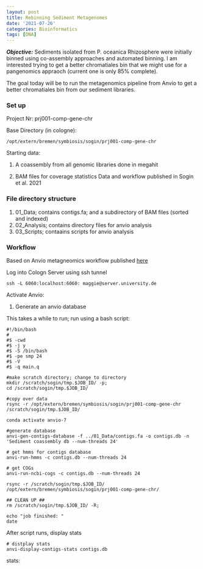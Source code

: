 ```yaml
---
layout: post
title: Rebinning Sediment Metagenomes
date: '2021-07-26'
categories: Bioinformatics
tags: [DNA]
---
```


_**Objective:**_ Sediments isolated from P. oceanica Rhizosphere were initially binned using co-assembly approaches and automated binning. I am interested trying to get a better chromatiales bin that we might use for a pangenomics appraoch (current one is only 85% complete). 

The goal today will be to run the metagenomics pipeline from Anvio to get a better chromatiales bin from our sediment libraries.  

### Set up
Project Nr: prj001-comp-gene-chr

Base Directory (in cologne):

```/opt/extern/bremen/symbiosis/sogin/prj001-comp-gene-chr```

Starting data: 

1. A coassembly from all genomic libraries done in megahit

2. BAM files for coverage statistics 
Data and workflow published in Sogin et al. 2021

### File directory structure
1. 01_Data; contains contigs.fa; and a subdirectory of BAM files (sorted and indexed)
2. 02_Analysis; contains directory files for anvio analysis 
3. 03_Scripts; contaains scripts for anvio analysis


### Workflow
Based on Anvio metagneomics workflow published [here](https://merenlab.org/2016/06/22/anvio-tutorial-v2/)

Log into Cologn Server using ssh tunnel

```ssh -L 6060:localhost:6060: maggie@server.university.de```

Activate Anvio: 


1. Generate an anvio database

This takes a while to run; run using a bash script:


```
#!/bin/bash
#
#$ -cwd
#$ -j y
#$ -S /bin/bash
#$ -pe smp 24
#$ -V
#$ -q main.q

#make scratch directory; change to directory
mkdir /scratch/sogin/tmp.$JOB_ID/ -p; 
cd /scratch/sogin/tmp.$JOB_ID/

#copy over data 
rsync -r /opt/extern/bremen/symbiosis/sogin/prj001-comp-gene-chr /scratch/sogin/tmp.$JOB_ID/

conda activate anvio-7

#generate database
anvi-gen-contigs-database -f ../01_Data/contigs.fa -o contigs.db -n 'Sediment coassembly db --num-threads 24'

# get hmms for contigs database
anvi-run-hmms -c contigs.db --num-threads 24

# get COGs
anvi-run-ncbi-cogs -c contigs.db --num-threads 24

rsync -r /scratch/sogin/tmp.$JOB_ID/ /opt/extern/bremen/symbiosis/sogin/prj001-comp-gene-chr/

## CLEAN UP ##
rm /scratch/sogin/tmp.$JOB_ID/ -R;

echo "job finished: "
date
```

After script runs, display stats

```
# distplay stats
anvi-display-contigs-stats contigs.db
```

stats: 

